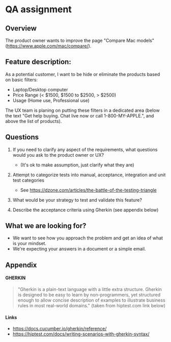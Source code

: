 # QA assignment

## Overview
The product owner wants to improve the page "Compare Mac models" (https://www.apple.com/mac/compare/).

## Feature description:
As a potential customer, I want to be hide or eliminate the products based on basic filters:
- Laptop/Desktop computer
- Price Range (< $1500, $1500 to $2500, > $2500)
- Usage (Home use, Professional use)

The UX team is planing on putting these filters in a dedicated area (below the text "Get help buying. Chat live now or call 1-800-MY-APPLE.", and above the list of products).

## Questions
1. If you need to clarify any aspect of the requirements, what questions would you ask to the product owner or UX?
    - (It's ok to make assumption, just clarify what they are)

2. Attempt to categorize tests into manual, acceptance, integration and unit test categories
    - See https://dzone.com/articles/the-battle-of-the-testing-triangle

3. What would be your strategy to test and validate this feature?

4. Describe the acceptance criteria using Gherkin (see appendix below)

## What we are looking for?
- We want to see how you approach the problem and get an idea of what is your mindset.
- We're expecting your answers in a document or a simple email.

## Appendix

#### GHERKIN

> "Gherkin is a plain-text language with a little extra structure. 
Gherkin is designed to be easy to learn by non-programmers, 
yet structured enough to allow concise description of examples 
to illustrate business rules in most real-world domains." 
(taken from hiptest.com link below)


#### Links
- https://docs.cucumber.io/gherkin/reference/
- https://hiptest.com/docs/writing-scenarios-with-gherkin-syntax/
